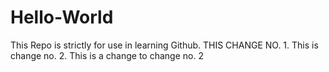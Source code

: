 # Hello-World
This Repo is strictly for use in learning Github. 
THIS CHANGE NO. 1.
This is change no. 2.
This is a change to change no. 2
